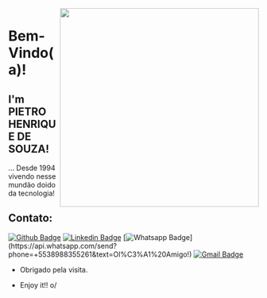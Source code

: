 <img align="right" width="400" height="400" src="https://contrafatual.files.wordpress.com/2020/02/tumblr_oo06p5we991tcg4xno1_500.gif?w=840">
 
# Bem-Vindo(a)!
 
## I'm PIETRO HENRIQUE DE SOUZA!
 
… Desde 1994 vivendo nesse mundão doido da tecnologia!
 
 
## Contato: 
[![Github Badge](https://img.shields.io/badge/-Github-000?style=flat-square&logo=Github&logoColor=white&link=https://github.com/PietroHenrique)](https://github.com/PietroHenrique)
[![Linkedin Badge](https://img.shields.io/badge/-LinkedIn-blue?style=flat-square&logo=Linkedin&logoColor=white&link=https://www.linkedin.com/in/pietro-henrique-de-souza-810564189/)](https://www.linkedin.com/in/pietro-henrique-de-souza-810564189/)
[![Whatsapp Badge](https://img.shields.io/badge/-Whatsapp-4CA143?style=flat-square&labelColor=4CA143&logo=whatsapp&logoColor=white&link=https://api.whatsapp.com/send?phone=+5538988355261&text=Ol%C3%A1%20Amigo!)](https://api.whatsapp.com/send?phone=+5538988355261&text=Ol%C3%A1%20Amigo!)
[![Gmail Badge](https://img.shields.io/badge/-Gmail-c14438?style=flat-square&logo=Gmail&logoColor=white&link=mailto:henriquepiietro@gmail.com)](mailto:henriquepiietro@gmail.com)
 
- Obrigado pela visita. 
 
- Enjoy it!! o/
